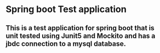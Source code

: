 # Spring boot Test application 
## This is a test application for spring boot that is unit tested using Junit5 and Mockito and has a jbdc connection to a mysql database.